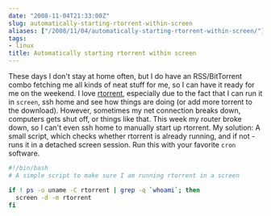 ```yaml
---
date: "2008-11-04T21:33:00Z"
slug: automatically-starting-rtorrent-within-screen
aliases: ["/2008/11/04/automatically-starting-rtorrent-within-screen/"]
tags:
- linux
title: Automatically starting rtorrent within screen
---
```


These days I don't stay at home often, but I do have an RSS/BitTorrent combo
fetching me all kinds of neat stuff for me, so I can have it ready for me on
the weekend. I love [rtorrent](http://libtorrent.rakshasa.no/), especially due
to the fact that I can run it in `screen`, ssh home and see how things are
doing (or add more torrent to the download). However, sometimes my net
connection breaks down, computers gets shut off, or things like that. This week
my router broke down, so I can't even ssh home to manually start up rtorrent.
My solution: A small script, which checks whether rtorrent is already running,
and if not - runs it in a detached screen session. Run this with your favorite
`cron` software.

```bash
#!/bin/bash
# A simple script to make sure I am running rtorrent in a screen

if ! ps -o uname -C rtorrent | grep -q `whoami`; then
  screen -d -m rtorrent
fi
```
